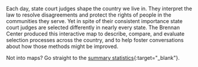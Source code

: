 ---
---
Each day, state court judges shape the country we live in. They interpret the
law to resolve disagreements and protect the rights of people in the communities
 they serve. Yet in spite of their consistent importance state court judges are
 selected differently in nearly every state. The Brennan Center produced this
 interactive map to describe, compare, and evaluate selection processes across
 the country, and to help foster conversations about how those methods might be
 improved.

Not into maps? Go straight to the [summary statistics](https://www.brennancenter.org/analysis/judicial-selection-frequently-asked-questions){:target="_blank"}.
